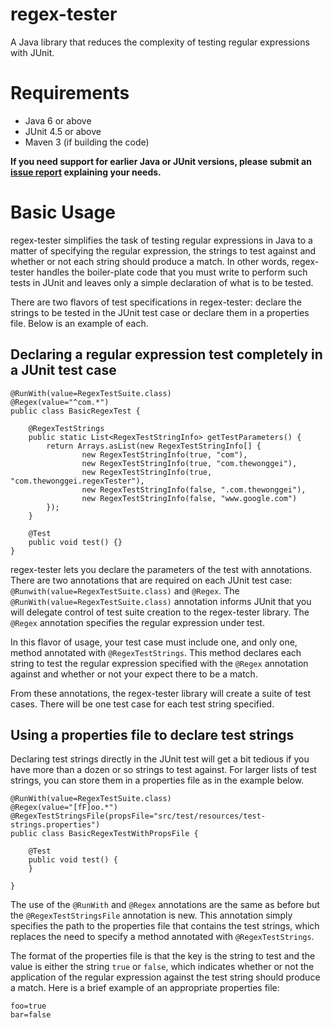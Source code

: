 # regex-tester
A Java library that reduces the complexity of testing regular expressions with
JUnit.

# Requirements
* Java 6 or above
* JUnit 4.5 or above
* Maven 3 (if building the code)

__If you need support for earlier Java or JUnit versions, please submit an [issue
report](https://github.com/nickawatts/regex-tester/issues) explaining your needs.__

# Basic Usage
regex-tester simplifies the task of testing regular expressions in Java to a 
matter of specifying the regular expression, the strings to test against and
whether or not each string should produce a match. In other words, regex-tester
handles the boiler-plate code that you must write to perform such tests in JUnit
and leaves only a simple declaration of what is to be tested.

There are two flavors of test specifications in regex-tester: declare the 
strings to be tested in the JUnit test case or declare them in a properties file.
Below is an example of each.

## Declaring a regular expression test completely in a JUnit test case

    @RunWith(value=RegexTestSuite.class)
    @Regex(value="^com.*")
    public class BasicRegexTest {
        
        @RegexTestStrings
        public static List<RegexTestStringInfo> getTestParameters() {
            return Arrays.asList(new RegexTestStringInfo[] {
                    new RegexTestStringInfo(true, "com"),
                    new RegexTestStringInfo(true, "com.thewonggei"),
                    new RegexTestStringInfo(true, "com.thewonggei.regexTester"),
                    new RegexTestStringInfo(false, ".com.thewonggei"),
                    new RegexTestStringInfo(false, "www.google.com")
            });
        }
        
        @Test
        public void test() {}
    }
    
regex-tester lets you declare the parameters of the test with annotations. There
are two annotations that are required on each JUnit test case: 
`@Runwith(value=RegexTestSuite.class)` and `@Regex`. The 
`@RunWith(value=RegexTestSuite.class)` annotation informs JUnit that you will 
delegate control of test suite creation to the regex-tester library. The
`@Regex` annotation specifies the regular expression under test.

In this flavor of usage, your test case must include one, and only one, method 
annotated with `@RegexTestStrings`. This method declares each string to test
the regular expression specified with the `@Regex` annotation against and 
whether or not your expect there to be a match. 

From these annotations, the regex-tester library will create a suite of test
cases. There will be one test case for each test string specified. 

## Using a properties file to declare test strings
Declaring test strings directly in the JUnit test will get a bit tedious if you
have more than a dozen or so strings to test against. For larger lists of test
strings, you can store them in a properties file as in the example below.

    @RunWith(value=RegexTestSuite.class)
    @Regex(value="[fF]oo.*")
    @RegexTestStringsFile(propsFile="src/test/resources/test-strings.properties")
    public class BasicRegexTestWithPropsFile {
    
        @Test
        public void test() {
        }
    
    }

The use of the `@RunWith` and `@Regex` annotations are the same as before but the
`@RegexTestStringsFile` annotation is new. This annotation simply specifies the
path to the properties file that contains the test strings, which replaces the
need to specify a method annotated with `@RegexTestStrings`.

The format of the properties file is that the key is the string to test and the
value is either the string `true` or `false`, which indicates whether or not the
application of the regular expression against the test string should produce a 
match. Here is a brief example of an appropriate properties file:

    foo=true
    bar=false
    